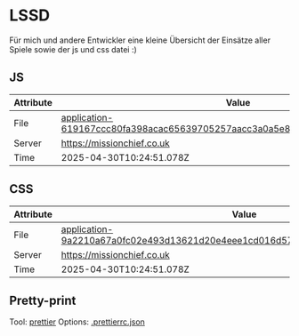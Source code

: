 # LSSD

Für mich und andere Entwickler eine kleine Übersicht der Einsätze aller Spiele sowie der js und css datei :)

<!-- automated -->

## JS

| Attribute | Value                                                                                                                                                                                                |
| --------- | ---------------------------------------------------------------------------------------------------------------------------------------------------------------------------------------------------- |
| File      | [application-619167ccc80fa398acac65639705257aacc3a0a5e8ff4624fe47a66342ba0b0a.js](https://missionchief.co.uk/assets/application-619167ccc80fa398acac65639705257aacc3a0a5e8ff4624fe47a66342ba0b0a.js) |
| Server    | https://missionchief.co.uk                                                                                                                                                                           |
| Time      | 2025-04-30T10:24:51.078Z                                                                                                                                                                             |

## CSS

| Attribute | Value                                                                                                                                                                                                  |
| --------- | ------------------------------------------------------------------------------------------------------------------------------------------------------------------------------------------------------ |
| File      | [application-9a2210a67a0fc02e493d13621d20e4eee1cd016d57c71bcef1951dcbfe316800.css](https://missionchief.co.uk/assets/application-9a2210a67a0fc02e493d13621d20e4eee1cd016d57c71bcef1951dcbfe316800.css) |
| Server    | https://missionchief.co.uk                                                                                                                                                                             |
| Time      | 2025-04-30T10:24:51.078Z                                                                                                                                                                               |

## Pretty-print

Tool: [prettier](https://prettier.io)
Options: [.prettierrc.json](./.prettierrc.json)

<!-- /automated -->
